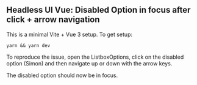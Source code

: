 ## Headless UI Vue: Disabled Option in focus after click + arrow navigation

This is a minimal Vite + Vue 3 setup. To get setup:

```
yarn && yarn dev
```

To reproduce the issue, open the ListboxOptions, click on the disabled option (Simon) and then navigate up or down with the arrow keys.

The disabled option should now be in focus.
